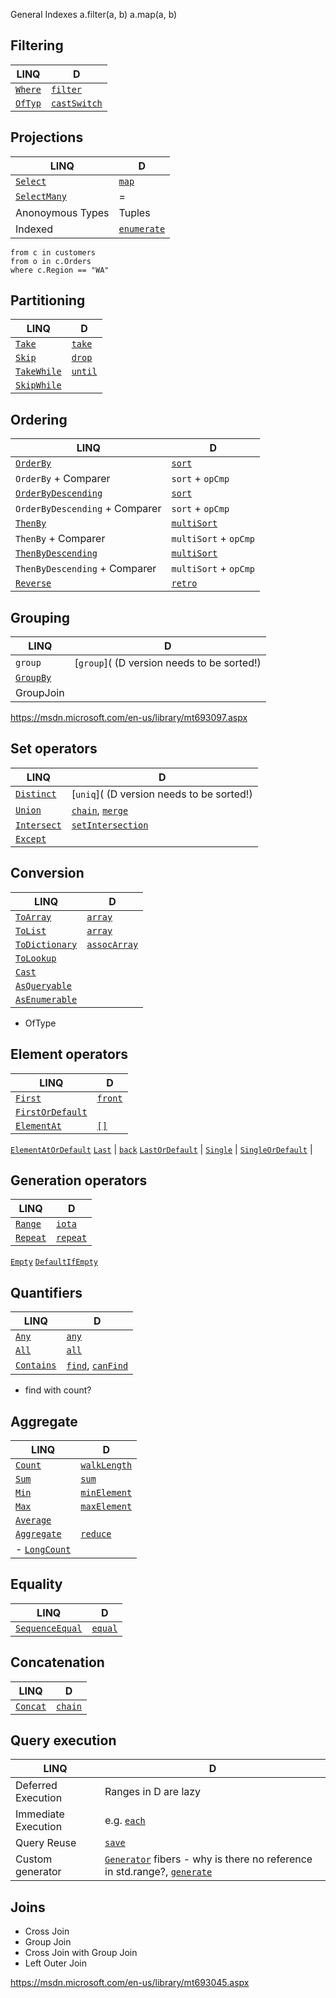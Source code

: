 
General Indexes
a.filter(a, b)
a.map(a, b)

Filtering
---------

LINQ   | D
-------|-----
[`Where`](https://msdn.microsoft.com/en-us/library/bb534803.aspx) | [`filter`](http://dlang.org/phobos/std_algorithm_iteration.html#.filter)
[`OfTyp`](https://msdn.microsoft.com/en-us/library/bb360913.aspx) | [`castSwitch`](http://dlang.org/phobos/std_algorithm_comparison.html#.castSwitch)

Projections
-----------

LINQ   | D
-------|-----
[`Select`](https://msdn.microsoft.com/en-us/library/bb384087.aspx) | [`map`](http://dlang.org/phobos/std_algorithm_iteration.html#.map)
[`SelectMany`](https://msdn.microsoft.com/en-us/library/bb534336.aspx) |=
Anonoymous Types | Tuples
Indexed | [`enumerate`](http://dlang.org/phobos/std_range.html#enumerate)

```
from c in customers
from o in c.Orders
where c.Region == "WA"
```

Partitioning
------------

LINQ   | D
-------|-----
[`Take`](https://msdn.microsoft.com/en-us/library/bb503062.aspx) |  [`take`](http://dlang.org/phobos/std_range.html#take)
[`Skip`](https://msdn.microsoft.com/en-us/library/bb358985.aspx) |  [`drop`](http://dlang.org/phobos/std_range.html#.drop)
[`TakeWhile`](https://msdn.microsoft.com/en-us/library/system.linq.enumerable.takewhile.aspx) | [`until`](https://dlang.org/phobos/std_algorithm_searching.html#.until)
[`SkipWhile`](https://msdn.microsoft.com/en-us/library/system.linq.enumerable.skipwhile.aspx) |

Ordering
--------

LINQ   | D
-------|-----
[`OrderBy`](https://msdn.microsoft.com/en-us/library/bb534966.aspx) | [`sort`](http://dlang.org/phobos/std_algorithm_sorting.html#.sort)
`OrderBy` + Comparer | `sort` + `opCmp`
[`OrderByDescending`](https://msdn.microsoft.com/en-us/library/bb534855.aspx) | [`sort`](http://dlang.org/phobos/std_algorithm_sorting.html#.sort)
`OrderByDescending` + Comparer | `sort` + `opCmp`
[`ThenBy`](https://msdn.microsoft.com/en-us/library/bb534743.aspx) | [`multiSort`](http://dlang.org/phobos/std_algorithm_sorting.html#.multiSort)
`ThenBy` + Comparer | `multiSort` + `opCmp`
[`ThenByDescending`](https://msdn.microsoft.com/en-us/library/bb534736.aspx) | [`multiSort`](http://dlang.org/phobos/std_algorithm_sorting.html#.multiSort)
`ThenByDescending` + Comparer | `multiSort` + `opCmp`
[`Reverse`](https://msdn.microsoft.com/en-us/library/bb358497.aspx) | [`retro`](http://dlang.org/phobos/std_range.html#.retro)

Grouping
--------

LINQ   | D
-------|-----
`group` | [`group`]( (D version needs to be sorted!)
[`GroupBy`](https://msdn.microsoft.com/en-us/library/system.linq.enumerable.groupby.aspx) |
GroupJoin |

https://msdn.microsoft.com/en-us/library/mt693097.aspx

Set operators
-------------

LINQ   | D
-------|-----
[`Distinct`](https://msdn.microsoft.com/en-us/library/bb348436.aspx) | [`uniq`]( (D version needs to be sorted!)
[`Union`](https://msdn.microsoft.com/en-us/library/bb341731.aspx) | [`chain`](http://dlang.org/phobos/std_range.html#chain), [`merge`]()
[`Intersect`](https://msdn.microsoft.com/en-us/library/bb460136.aspx) | [`setIntersection`](http://dlang.org/phobos/std_algorithm_setops.html#.setIntersection)
[`Except`](https://msdn.microsoft.com/en-us/library/bb300779.aspx) |

Conversion
----------

LINQ   | D
-------|-----
[`ToArray`](https://msdn.microsoft.com/en-us/library/bb298736.aspx) | [`array`](http://dlang.org/phobos/std_array.html#array)
[`ToList`](https://msdn.microsoft.com/en-us/library/bb549277.aspx) | [`array`](http://dlang.org/phobos/std_array.html#array)
[`ToDictionary`](https://msdn.microsoft.com/en-us/library/bb549277.aspx) | [`assocArray`](http://dlang.org/phobos/std_array.html#.assocArray)
[`ToLookup`](https://msdn.microsoft.com/en-us/library/bb549073.aspx) |
[`Cast`](https://msdn.microsoft.com/en-us/library/bb341406.aspx) |
[`AsQueryable`](https://msdn.microsoft.com/en-us/library/bb353734.aspx) |
[`AsEnumerable`](https://msdn.microsoft.com/en-us/library/bb335435.aspx) |

- OfType

Element operators
-----------------

LINQ   | D
-------|-----
[`First`](https://msdn.microsoft.com/en-us/library/bb291976.aspx) | [`front`](https://dlang.org/phobos/std_range_primitives.html#.front)
[`FirstOrDefault`](https://msdn.microsoft.com/en-us/library/bb340482.aspx) |
[`ElementAt`](https://msdn.microsoft.com/en-us/library/bb299233.aspx) | [`[]`]()
[`ElementAtOrDefault`](https://msdn.microsoft.com/en-us/library/bb494386.aspx)
[`Last`](https://msdn.microsoft.com/en-us/library/bb358775.aspx) | [`back`](https://dlang.org/phobos/std_range_primitives.html#.back)
[`LastOrDefault`](https://msdn.microsoft.com/en-us/library/bb301849.aspx) |
[`Single`](https://msdn.microsoft.com/en-us/library/bb155325.aspx) |
[`SingleOrDefault`](https://msdn.microsoft.com/en-us/library/bb342451.aspx) |

Generation operators
-------------------

LINQ   | D
-------|-----
[`Range`](https://msdn.microsoft.com/en-us/library/system.linq.enumerable.range.aspx) | [`iota`](http://dlang.org/phobos/std_range.html#iota)
[`Repeat`](https://msdn.microsoft.com/en-us/library/bb348899.aspx) | [`repeat`](http://dlang.org/phobos/std_range.html#repeat)
[`Empty`](https://msdn.microsoft.com/en-us/library/bb341042.aspx)
[`DefaultIfEmpty`](https://msdn.microsoft.com/en-us/library/bb360179.aspx)

Quantifiers
------------

LINQ   | D
-------|-----
[`Any`](https://msdn.microsoft.com/en-us/library/bb548541.aspx) | [`any`](http://dlang.org/phobos/std_algorithm_searching.html#.any)
[`All`](https://msdn.microsoft.com/en-us/library/bb534972.aspx) | [`all`](http://dlang.org/phobos/std_algorithm_searching.html#.all)
[`Contains`](https://msdn.microsoft.com/en-us/library/bb352880.aspx) | [`find`](https://dlang.org/phobos/std_algorithm_searching.html#.find), [`canFind`](http://dlang.org/phobos/std_algorithm_searching.html#.canFind)

- find with count?

Aggregate
---------

LINQ   | D
-------|-----
[`Count`](https://msdn.microsoft.com/en-us/library/bb338038.aspx) | [`walkLength`](https://dlang.org/phobos/std_range_primitives.html#.walkLength)
[`Sum`](https://msdn.microsoft.com/en-us/library/bb298138.aspx) | [`sum`](http://dlang.org/phobos/std_algorithm_iteration.html#.sum)
[`Min`](https://msdn.microsoft.com/en-us/library/bb298087.aspx) | [`minElement`]()
[`Max`](https://msdn.microsoft.com/en-us/library/bb335614.aspx) | [`maxElement`]()
[`Average`](https://msdn.microsoft.com/en-us/library/bb354760.aspx) |
[`Aggregate`](https://msdn.microsoft.com/en-us/library/bb548651.aspx) | [`reduce`](http://dlang.org/phobos/std_algorithm_iteration.html#.reduce)
- [`LongCount`](https://msdn.microsoft.com/en-us/library/bb353539.aspx) |

Equality
--------

LINQ   | D
-------|-----
[`SequenceEqual`](https://msdn.microsoft.com/en-us/library/bb348567.aspx)  | [`equal`](http://dlang.org/phobos/std_algorithm_comparison.html#.equal)

Concatenation
-------------

LINQ   | D
-------|-----
[`Concat`](https://msdn.microsoft.com/en-us/library/bb302894.aspx) | [`chain`](http://dlang.org/phobos/std_range.html#.chain)

Query execution
---------------

LINQ   | D
-------|-----
Deferred Execution | Ranges in D are lazy
Immediate Execution | e.g. [`each`](http://dlang.org/phobos/std_algorithm_iteration.html#.each)
Query Reuse | [`save`](https://dlang.org/phobos/std_range_primitives.html#.save)
Custom generator | [`Generator`](https://dlang.org/phobos/std_concurrency.html#.Generator) fibers - why is there no reference in std.range?, [`generate`](http://dlang.org/phobos/std_range.html#.generate)

Joins
-----

- Cross Join
- Group Join
- Cross Join with Group Join
- Left Outer Join

https://msdn.microsoft.com/en-us/library/mt693045.aspx
